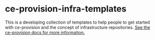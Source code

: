 # ce-provision-infra-templates
This is a developing collection of templates to help people to get started with ce-provision and the concept of infrastructure repositories. [See the ce-provision docs for more information.](https://github.com/codeenigma/ce-provision/wiki/Infrastructure-repository)
